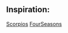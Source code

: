 ## Inspiration:
  
[Scorpios](https://scorpios.com/program)
[FourSeasons](https://www.fourseasons.com/borabora/experiences/)

